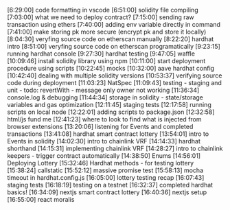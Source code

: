 [6:29:00] code formatting in vscode
[6:51:00] solidity file compiling
[7:03:00] what we need to deploy contract?
[7:15:00] sending raw transaction using ethers
[7:40:00] adding env variable directly in command
[7:41:00] make storing pk more secure (encrypt pk and store it locally)
[8:04:30] veryfing source code on etherscan manually
[8:22:20] hardhat intro
[8:51:00] veryfing source code on etherscan programatically
[9:23:15] running hardhat console
[9:27:30] hardhat testing
[9:47:05] waffle
[10:09:46] install solidity library using npm
[10:11:00] start deployment procedure using scripts
[10:22:45] mocks
[10:32:00] aave hardhat config
[10:42:40] dealing with multiple solidity versions
[10:53:37] verifying source code during deployment
[11:03:23] NatSpec
[11:09:43] testing - staging and unit - todo: revertWith - message only owner not working
[11:36:34] console.log & debugging
[11:44:34] storage in solidity - state/storage variables and gas optimization
[12:11:45] staging tests
[12:17:58] running scripts on local node
[12:22:01] adding scripts to package.json
[12:32:58] html/js fund me
[12:41:23] where to look to find what is injected from browser extensions
[13:20:06] listening for Events and completed transactions
[13:41:08] hardhat smart contract lottery
[13:54:01] intro to Events in solidity
[14:02:30] intro to chainlink VRF
[14:14:33] hardhat shorthand
[14:15:31] implementing chainlink VRF
[14:28:27] intro to chainlink keepers - trigger contract automatically
[14:38:50] Enums
[14:56:01] Deploying Lottery
[15:32:46] Hardhat methods - for testing lottery
[15:38:24] callstatic
[15:52:12] massive promise test
[15:58:13] mocha timeout in hardhat.config.js
[16:05:00] lottery testing recap
[16:07:43] staging tests
[16:18:19] testing on a testnet
[16:32:37] completed hardhat basics!
[16:34:09] nextjs smart contract lottery
[16:40:36] nextjs setup
[16:55:00] react moralis
